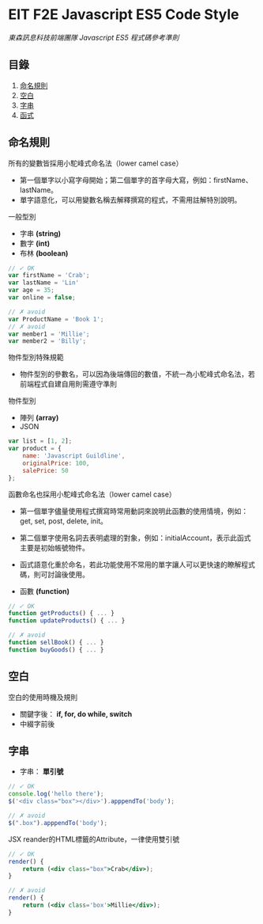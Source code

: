 # EIT F2E Javascript ES5 Code Style 
*東森訊息科技前端團隊 Javascript ES5 程式碼參考準則*

## 目錄

1. [命名規則](#命名規則)
1. [空白](#空白)
1. [字串](#字串)
1. [函式](#函式)

## 命名規則

所有的變數皆採用小駝峰式命名法（lower camel case）
* 第一個單字以小寫字母開始；第二個單字的首字母大寫，例如：firstName、lastName。
* 單字語意化，可以用變數名稱去解釋撰寫的程式，不需用註解特別說明。

一般型別

* 字串 **(string)**
* 數字 **(int)**
* 布林 **(boolean)**

```js
// ✓ OK
var firstName = 'Crab';
var lastName = 'Lin'
var age = 35;
var online = false;

// ✗ avoid 
var ProductName = 'Book 1';
// ✗ avoid 
var member1 = 'Millie';
var member2 = 'Billy';
```

物件型別特殊規範
* 物件型別的參數名，可以因為後端傳回的數值，不統一為小駝峰式命名法，若前端程式自建自用則需遵守準則

物件型別

* 陣列 **(array)**
* JSON

```js
var list = [1, 2];
var product = {
    name: 'Javascript Guildline',
    originalPrice: 100,
    salePrice: 50
};
```
函數命名也採用小駝峰式命名法（lower camel case）
* 第一個單字儘量使用程式撰寫時常用動詞來說明此函數的使用情境，例如：get, set, post, delete, init。
* 第二個單字使用名詞去表明處理的對象，例如：initialAccount，表示此函式主要是初始帳號物件。
* 函式語意化重於命名，若此功能使用不常用的單字讓人可以更快速的瞭解程式碼，則可討論後使用。

* 函數 **(function)**

```js
// ✓ OK
function getProducts() { ... } 
function updateProducts() { ... }

// ✗ avoid 
function sellBook() { ... }
function buyGoods() { ... }
```

## 空白

空白的使用時機及規則
* 關鍵字後： **if, for, do while, switch**
* 中綴字前後

## 字串

* 字串： **單引號**

```js
// ✓ OK
console.log('hello there');
$('<div class="box"></div>').apppendTo('body');

// ✗ avoid
$(".box").apppendTo('body');
```

JSX reander的HTML標籤的Attribute，一律使用雙引號
```jsx
// ✓ OK
render() {
    return (<div class="box">Crab</div>);
}

// ✗ avoid
render() {
    return (<div class='box'>Millie</div>);
}
```

